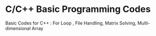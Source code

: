 # C/C++ Basic Programming Codes
Basic Codes for C++ : For Loop , File Handling,  Matrix Solving, Multi-dimensional Array
